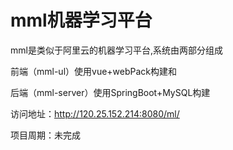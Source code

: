 # mml机器学习平台
mml是类似于阿里云的机器学习平台,系统由两部分组成

前端（mml-ul）使用vue+webPack构建和 

后端（mml-server）使用SpringBoot+MySQL构建

访问地址：http://120.25.152.214:8080/ml/

项目周期：未完成
